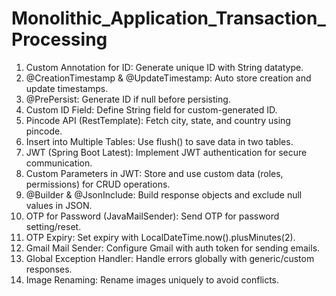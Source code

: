 # Monolithic_Application_Transaction_Processing

1. Custom Annotation for ID: Generate unique ID with String datatype.
2. @CreationTimestamp & @UpdateTimestamp: Auto store creation and update timestamps.
3. @PrePersist: Generate ID if null before persisting.
4. Custom ID Field: Define String field for custom-generated ID.
5. Pincode API (RestTemplate): Fetch city, state, and country using pincode.
6. Insert into Multiple Tables: Use flush() to save data in two tables.
7. JWT (Spring Boot Latest): Implement JWT authentication for secure communication.
8. Custom Parameters in JWT: Store and use custom data (roles, permissions) for CRUD operations.
9. @Builder & @JsonInclude: Build response objects and exclude null values in JSON.
10. OTP for Password (JavaMailSender): Send OTP for password setting/reset.
11. OTP Expiry: Set expiry with LocalDateTime.now().plusMinutes(2).
12. Gmail Mail Sender: Configure Gmail with auth token for sending emails.
13. Global Exception Handler: Handle errors globally with generic/custom responses.
14. Image Renaming: Rename images uniquely to avoid conflicts.

